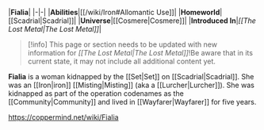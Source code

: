 |**Fialia**|
|-|-|
|**Abilities**|[[/wiki/Iron#Allomantic Use]]|
|**Homeworld**|[[Scadrial\|Scadrial]]|
|**Universe**|[[Cosmere\|Cosmere]]|
|**Introduced In**|*[[The Lost Metal\|The Lost Metal]]*|

> [!info] This page or section needs to be updated with new information for *[[The Lost Metal\|The Lost Metal]]*!Be aware that in its current state, it may not include all additional content yet.

**Fialia** is a woman kidnapped by the [[Set\|Set]] on [[Scadrial\|Scadrial]]. She was an [[Iron\|iron]] [[Misting\|Misting]] (aka a [[Lurcher\|Lurcher]]). She was kidnapped as part of the operation codenames as the [[Community\|Community]] and lived in [[Wayfarer\|Wayfarer]] for five years.



https://coppermind.net/wiki/Fialia